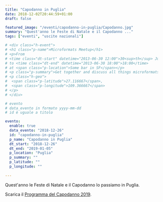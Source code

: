 ```yaml
---
title: "Capodanno in Puglia"
date: 2018-12-02T20:44:59+01:00
draft: false

featured_image: "/eventi/capodanno-in-puglia/Capodanno.jpg"
summary: "Quest'anno le Feste di Natale e il Capodanno ..."
tags: ["eventi", "uscite nazionali"]

# <div class="h-event">
# <h1 class="p-name">Microformats Meetup</h1>
# <p>From 
# <time class="dt-start" datetime="2013-06-30 12:00">30<sup>th</sup> June 2013, 12:00</time>
# to <time class="dt-end" datetime="2013-06-30 18:00">18:00</time>
# at <span class="p-location">Some bar in SF</span></p>
# <p class="p-summary">Get together and discuss all things microformats-related.</p>
# <p class="h-geo">
#  <span class="p-latitude">27.116667</span>,
#  <span class="p-longitude">109.366667</span>
# </p>
# </div>

# evento 
# data_evento in formato yyyy-mm-dd
# id è uguale a titolo

evento:
  enable: true
  data_evento: "2018-12-26"
  id: "capodanno-in-puglia"
  p_name: "Capodanno in Puglia"
  dt_start: "2018-12-26"
  dt_end: "2019-01-05"
  p_location: "Puglia"
  p_summary: ""
  p_latitude: ""
  p_longitude: ""
  
---
```


Quest'anno le Feste di Natale e il Capodanno lo passiamo in Puglia.

Scarica il [Programma del Capodanno 2019](ProgrammaCapodannoPuglia.pdf).